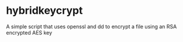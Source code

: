 # hybridkeycrypt
A simple script that uses openssl and dd to encrypt a file using an RSA encrypted AES key
